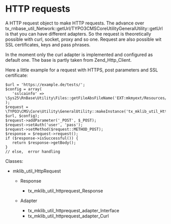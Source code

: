 HTTP requests
=============

A HTTP request object to make HTTP requests. The advance over tx\_rnbase\_util\_Network::getUrl/TYPO3CMSCoreUtilityGeneralUtility::getUrl is that you can have different adapters. So the request is theoretically possible with curl, socket, proxy and so one. Request are also possible wit SSL certificates, keys and pass phrases.

In the moment only the curl adapter is implemented and configured as default one. The base is partly taken from Zend\_Http\_Client.

Here a little example for a request with HTTPS, post parameters and SSL certificate:

~~~~ {.sourceCode .php}
$url = 'https://example.de/tests/';
$config = array(
   'sslcainfo' => \Sys25\RnBase\Utility\Files::getFileAbsFileName('EXT:mkmyext/Resources/Private/example.de.crt'),
);
$request = \TYPO3\CMS\Core\Utility\GeneralUtility::makeInstance('tx_mklib_util_HttpRequest', $url, $config);
$request->addParameter('_POST', $_POST);
$request->setAuth('user', 'pass');
$request->setMethod($request::METHOD_POST);
$response = $request->request();
if ($response->isSuccessful()) {
   return $response->getBody();
}
// else,  error handling
~~~~

Classes:

-   mklib\_util\_HttpRequest  
    -   Response  
        -   tx\_mklib\_util\_httprequest\_Response

    -   Adapter  
        -   tx\_mklib\_util\_httprequest\_adapter\_Interface
        -   tx\_mklib\_util\_httprequest\_adapter\_Curl


